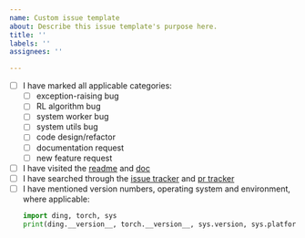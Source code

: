 ```yaml
---
name: Custom issue template
about: Describe this issue template's purpose here.
title: ''
labels: ''
assignees: ''

---
```


- [ ] I have marked all applicable categories:
    + [ ] exception-raising bug
    + [ ] RL algorithm bug
    + [ ] system worker bug
    + [ ] system utils bug
    + [ ] code design/refactor
    + [ ] documentation request
    + [ ] new feature request
- [ ] I have visited the [readme](https://github.com/opendilab/DI-engine/blob/github-dev/README.md) and [doc]()
- [ ] I have searched through the [issue tracker](https://github.com/opendilab/DI-engine/issues) and [pr tracker](https://github.com/opendilab/DI-engine/pulls)
- [ ] I have mentioned version numbers, operating system and environment, where applicable:
  ```python
  import ding, torch, sys
  print(ding.__version__, torch.__version__, sys.version, sys.platform)
  ```
